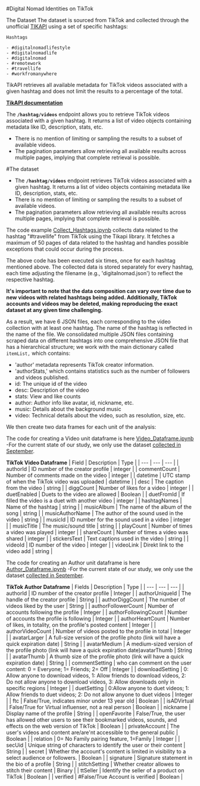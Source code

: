 #Digital Nomad Identities on TikTok

The Dataset
The dataset is sourced from TikTok and collected through the unofficial [TIKAPI](https://tikapi.io/) using a set of specific hashtags:
    
    Hashtags
    
    - #digitalnomadlifestyle
    - #digitalnomadlife
    - #digitalnomad
    - #remotework
    - #travellife
    - #workfromanywhere
    
TikAPI retrieves all available metadata for TikTok videos associated with a given hashtag and does not limit the results to a percentage of the total. 

 **[TikAPI documentation](https://tikapi.io/documentation/#tag/Profile)**

The **`/hashtag/videos`** endpoint allows you to retrieve TikTok videos associated with a given hashtag. It returns a list of video objects containing metadata like ID, description, stats, etc.
- There is no mention of limiting or sampling the results to a subset of available videos.
- The pagination parameters allow retrieving all available results across multiple pages, implying that complete retrieval is possible.

#The dataset
- The **`/hashtag/videos`** endpoint retrieves TikTok videos associated with a given hashtag. It returns a list of video objects containing metadata like ID, description, stats, etc.
- There is no mention of limiting or sampling the results to a subset of available videos.
- The pagination parameters allow retrieving all available results across multiple pages, implying that complete retrieval is possible.

The code example [Collect_Hashtags.ipynb](https://github.com/kargam0167/TikTok/blob/main/Collect_hashtags.ipynb) collects data related to the hashtag "#travellife" from TikTok using the Tikapi library. It fetches a maximum of 50 pages of data related to the hashtag and handles possible exceptions that could occur during the process.

The above code has been executed six times, once for each hashtag mentioned above. The collected data is stored separately for every hashtag, each time adjusting the filename (e.g., 'digitalnomad.json') to reflect the respective hashtag.

**It's important to note that the data composition can vary over time due to new videos with related hashtags being added. Additionally, TikTok accounts and videos may be deleted, making reproducing the exact dataset at any given time challenging.**

As a result, we have 6 JSON files, each corresponding to the video collection with at least one hashtag. The name of the hashtag is reflected in the name of the file. 
We consolidated multiple JSON files containing scraped data on different hashtags into one comprehensive JSON file that has a hierarchical structure; we work with the main dictionary called `itemList,` which contains:

- 'author' metadata represents TikTok creator information.
- 'authorStats,' which contains statistics such as the number of followers and videos published.
- id: The unique id of the video
- desc: Description of the video
- stats: View and like counts
- author: Author info like avatar, id, nickname, etc.
- music: Details about the background music
- video: Technical details about the video, such as resolution, size, etc.

We then create two data frames for each unit of the analysis:

The code for creating a Video unit dataframe is here [Video_Dataframe.ipynb](https://github.com/kargam0167/TikTok/blob/main/Video_Dataframe.ipynb) 
-For the current state of our study, we only use the dataset [collected in September](https://github.com/kargam0167/TikTok/blob/main/Author_DataFrame.ipynb).

**TikTok Video Dataframe**
| Field | Description | Type |
| --- | --- | --- |
| authorId | ID number of the creator profile | integer |
| commentCount | Number of comments made on the video | integer |
| datetime | UTC stamp of when the TikTok video was uploaded | datetime |
| desc | The caption from the video | string |
| diggCount | Number of likes for a video | integer |
| duetEnabled | Duets to the video are allowed | Boolean |
| duetFromId | If filled the video is a duet with another video | integer |
| hashtagNames | Name of the hashtag | string |
| musicAlbum | The name of the album of the song | string |
| musicAuthorName | The author of the sound used in the video | string |
| musicId | ID number for the sound used in a video | integer |
| musicTitle | The music/sound title | string |
| playCount | Number of times a video was played | integer |
| shareCount | Number of times a video was shared | integer |
| stickersText | Text captions used in the video | string |
| videoId | ID number of the video | integer |
| videoLink | Direkt link to the video add | string |

The code for creating an Author unit dataframe is here [Author_Dataframe.ipynb](https://github.com/kargam0167/TikTok/blob/main/Author_Dataframe.ipynb)
-For the current state of our study, we only use the dataset [collected in September](https://github.com/kargam0167/TikTok/blob/main/Video_DataFrame.ipynb).

**TikTok Author Dataframe**
| Fields | Description | Type |
| --- | --- | --- |
| authorId | ID number of the creator profile | Integer |
| authorUniqueId | The handle of the creator profile | String |
| authorDiggCount | The number of videos liked by the user | String |
| authorFollowerCount | Number of accounts following the profile | Integer |
| authorFollowingCount | Number of accounts the profile is following | Integer |
| authorHeartCount | Number of likes, in totality, on the profile's posted content | Integer |
| authorVideoCount | Number of videos posted to the profile in total | Integer |
| avatarLarger | A full-size version of the profile photo (link will have a quick expiration date) | String |
| avatarMedium | A medium-sized version of the profile photo (link will have a quick expiration date)avatarThumb | String |
| avatarThumb | A thumb size of the profile photo (link will have a quick expiration date) | String |
| commentSetting | who can comment on the user content: 0 = Everyone; 1= Friends; 2= Off | Integer |
| downloadSetting | 0: Allow anyone to download videos, 1: Allow friends to download videos, 2: Do not allow anyone to download videos, 3: Allow downloads only in specific regions | Integer |
| duetSetting | 0:Allow anyone to duet videos; 1: Allow friends to duet videos; 2: Do not allow anyone to duet videos | Integer |
| ftc | False/True, indicates minor under 13 year old | Boolean |
| isADVirtual | False/True for Virtual influenser, not a real person | Boolean |
| nickname | Display name of the profile | String |
| openFavorite | False/True, the user has allowed other users to see their bookmarked videos, sounds, and effects on the web version of TikTok | Boolean |
| privateAccount | The user's videos and content are/are'nt accessible to the general public | Boolean |
| relation | 0= No Family pairing feature, 1=Family | Integer |
| secUid | Unique string of characters to identify the user or their content | String |
| secret | Whether the account's content is limited in visibility to a select audience or followers. | Boolean |
| signature | Signature statement in the bio of a profile | String |
| stitchSetting | Whether creator allowes to stitch their content | Binary |
| ttSeller | Identify the seller of a product on TikTok | Boolean |
| verified | #False/True Account is verified | Boolean |



